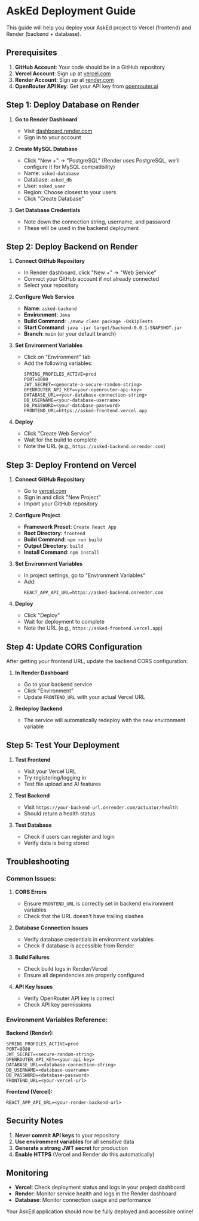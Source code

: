 # AskEd Deployment Guide

This guide will help you deploy your AskEd project to Vercel (frontend) and Render (backend + database).

## Prerequisites

1. **GitHub Account**: Your code should be in a GitHub repository
2. **Vercel Account**: Sign up at [vercel.com](https://vercel.com)
3. **Render Account**: Sign up at [render.com](https://render.com)
4. **OpenRouter API Key**: Get your API key from [openrouter.ai](https://openrouter.ai)

## Step 1: Deploy Database on Render

1. **Go to Render Dashboard**
   - Visit [dashboard.render.com](https://dashboard.render.com)
   - Sign in to your account

2. **Create MySQL Database**
   - Click "New +" → "PostgreSQL" (Render uses PostgreSQL, we'll configure it for MySQL compatibility)
   - Name: `asked-database`
   - Database: `asked_db`
   - User: `asked_user`
   - Region: Choose closest to your users
   - Click "Create Database"

3. **Get Database Credentials**
   - Note down the connection string, username, and password
   - These will be used in the backend deployment

## Step 2: Deploy Backend on Render

1. **Connect GitHub Repository**
   - In Render dashboard, click "New +" → "Web Service"
   - Connect your GitHub account if not already connected
   - Select your repository

2. **Configure Web Service**
   - **Name**: `asked-backend`
   - **Environment**: `Java`
   - **Build Command**: `./mvnw clean package -DskipTests`
   - **Start Command**: `java -jar target/backend-0.0.1-SNAPSHOT.jar`
   - **Branch**: `main` (or your default branch)

3. **Set Environment Variables**
   - Click on "Environment" tab
   - Add the following variables:
     ```
     SPRING_PROFILES_ACTIVE=prod
     PORT=8080
     JWT_SECRET=<generate-a-secure-random-string>
     OPENROUTER_API_KEY=<your-openrouter-api-key>
     DATABASE_URL=<your-database-connection-string>
     DB_USERNAME=<your-database-username>
     DB_PASSWORD=<your-database-password>
     FRONTEND_URL=https://asked-frontend.vercel.app
     ```

4. **Deploy**
   - Click "Create Web Service"
   - Wait for the build to complete
   - Note the URL (e.g., `https://asked-backend.onrender.com`)

## Step 3: Deploy Frontend on Vercel

1. **Connect GitHub Repository**
   - Go to [vercel.com](https://vercel.com)
   - Sign in and click "New Project"
   - Import your GitHub repository

2. **Configure Project**
   - **Framework Preset**: `Create React App`
   - **Root Directory**: `frontend`
   - **Build Command**: `npm run build`
   - **Output Directory**: `build`
   - **Install Command**: `npm install`

3. **Set Environment Variables**
   - In project settings, go to "Environment Variables"
   - Add:
     ```
     REACT_APP_API_URL=https://asked-backend.onrender.com
     ```

4. **Deploy**
   - Click "Deploy"
   - Wait for deployment to complete
   - Note the URL (e.g., `https://asked-frontend.vercel.app`)

## Step 4: Update CORS Configuration

After getting your frontend URL, update the backend CORS configuration:

1. **In Render Dashboard**
   - Go to your backend service
   - Click "Environment"
   - Update `FRONTEND_URL` with your actual Vercel URL

2. **Redeploy Backend**
   - The service will automatically redeploy with the new environment variable

## Step 5: Test Your Deployment

1. **Test Frontend**
   - Visit your Vercel URL
   - Try registering/logging in
   - Test file upload and AI features

2. **Test Backend**
   - Visit `https://your-backend-url.onrender.com/actuator/health`
   - Should return a health status

3. **Test Database**
   - Check if users can register and login
   - Verify data is being stored

## Troubleshooting

### Common Issues:

1. **CORS Errors**
   - Ensure `FRONTEND_URL` is correctly set in backend environment variables
   - Check that the URL doesn't have trailing slashes

2. **Database Connection Issues**
   - Verify database credentials in environment variables
   - Check if database is accessible from Render

3. **Build Failures**
   - Check build logs in Render/Vercel
   - Ensure all dependencies are properly configured

4. **API Key Issues**
   - Verify OpenRouter API key is correct
   - Check API key permissions

### Environment Variables Reference:

**Backend (Render):**
```
SPRING_PROFILES_ACTIVE=prod
PORT=8080
JWT_SECRET=<secure-random-string>
OPENROUTER_API_KEY=<your-api-key>
DATABASE_URL=<database-connection-string>
DB_USERNAME=<database-username>
DB_PASSWORD=<database-password>
FRONTEND_URL=<your-vercel-url>
```

**Frontend (Vercel):**
```
REACT_APP_API_URL=<your-render-backend-url>
```

## Security Notes

1. **Never commit API keys** to your repository
2. **Use environment variables** for all sensitive data
3. **Generate a strong JWT secret** for production
4. **Enable HTTPS** (Vercel and Render do this automatically)

## Monitoring

- **Vercel**: Check deployment status and logs in your project dashboard
- **Render**: Monitor service health and logs in the Render dashboard
- **Database**: Monitor connection usage and performance

Your AskEd application should now be fully deployed and accessible online! 